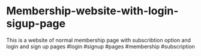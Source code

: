 # Membership-website-with-login-sigup-page
This  is a website of normal membership page with subscribtion option and login and sign up pages
#login
#signup
#pages
#membership
#subscription

